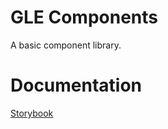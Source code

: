 # GLE Components
A basic component library.

# Documentation
[Storybook](https://guyettinger.github.io/gle-components/)